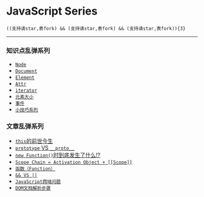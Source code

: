 # JavaScript Series
    ((支持请star,表fork) && (支持请star,表fork) && (支持请star,表fork)){3}
***
### 知识点乱弹系列  
+ [`Node`](https://github.com/xlshen/JavaScript/blob/master/DOM/Node.md "Node")  
+ [`Document`](https://github.com/xlshen/JavaScript/blob/master/DOM/Document.md "Node")  
+ [`Element`](https://github.com/xlshen/JavaScript/blob/master/DOM/Element.md "Element")  
+ [`Attr`](https://github.com/xlshen/JavaScript/blob/master/DOM/Attr.md "Attr")
+ [`iterator`](https://github.com/xlshen/JavaScript/blob/master/DOM/iterator.md "iterator")
+ [`元素大小`](https://github.com/xlshen/JavaScript/blob/master/Tech/offset.md "offset")
+ [`事件`](https://github.com/xlshen/JavaScript/blob/master/DOM/event.md "事件")
+ [`小技巧系列`](https://github.com/xlshen/JavaScript/blob/master/Tech/Tech.md "小技巧系列")

### 文章乱弹系列
+ [`this`的前世今生](https://github.com/xlshen/JavaScript/issues/1 "this前世今生")
+ [`prototype` VS `__proto__`](https://github.com/xlshen/JavaScript/issues/2 "prototype VS __proto__")
+ [`new Function()`时到底发生了什么!?](https://github.com/xlshen/JavaScript/issues/3 "new Function()`时到底发生了什么!?")
+ [`Scope Chain = Activation Object + [[Scope]]`](https://github.com/xlshen/JavaScript/issues/4 "Scope Chain")
+ [`函数（Function）`](https://github.com/xlshen/JavaScript/issues/5 "函数")
+ [`&& VS ||`](https://github.com/xlshen/JavaScript/issues/6 "&& VS ||")
+ [`JavaScript跨域问题`](https://github.com/xlshen/JavaScript/issues/7 "跨域")
+ [`DOM文档解析步骤`](https://github.com/xlshen/JavaScript/issues/8 "DOM解析步骤")
